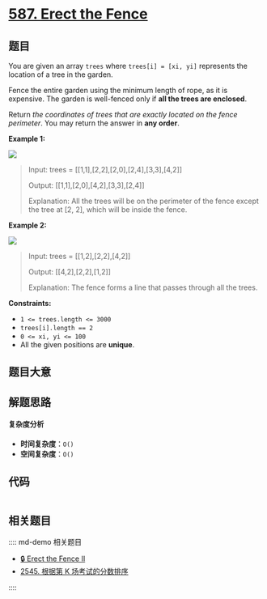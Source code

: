 # [587. Erect the Fence](https://leetcode.com/problems/erect-the-fence/)

## 题目

You are given an array `trees` where `trees[i] = [xi, yi]` represents the
location of a tree in the garden.

Fence the entire garden using the minimum length of rope, as it is expensive.
The garden is well-fenced only if **all the trees are enclosed**.

Return _the coordinates of trees that are exactly located on the fence
perimeter_. You may return the answer in **any order**.

**Example 1:**

![](https://assets.leetcode.com/uploads/2021/04/24/erect2-plane.jpg)

> Input: trees = [[1,1],[2,2],[2,0],[2,4],[3,3],[4,2]]
>
> Output: [[1,1],[2,0],[4,2],[3,3],[2,4]]
>
> Explanation: All the trees will be on the perimeter of the fence except the tree at [2, 2], which will be inside the fence.

**Example 2:**

![](https://assets.leetcode.com/uploads/2021/04/24/erect1-plane.jpg)

> Input: trees = [[1,2],[2,2],[4,2]]
>
> Output: [[4,2],[2,2],[1,2]]
>
> Explanation: The fence forms a line that passes through all the trees.

**Constraints:**

- `1 <= trees.length <= 3000`
- `trees[i].length == 2`
- `0 <= xi, yi <= 100`
- All the given positions are **unique**.

## 题目大意

## 解题思路

#### 复杂度分析

- **时间复杂度**：`O()`
- **空间复杂度**：`O()`

## 代码

```javascript

```

## 相关题目

:::: md-demo 相关题目

- [🔒 Erect the Fence II](https://leetcode.com/problems/erect-the-fence-ii)
- [2545. 根据第 K 场考试的分数排序](https://leetcode.com/problems/sort-the-students-by-their-kth-score)

::::
